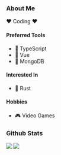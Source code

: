 ### About Me

❤️ Coding ❤️

#### Preferred Tools
- 💙 TypeScript
- 💚 Vue
- 💚 MongoDB

#### Interested In
- 🤎 Rust

#### Hobbies
- 🎮 Video Games

### Github Stats

<a href="https://github.com/anuraghazra/github-readme-stats">
  <img align="left" src="https://github-readme-stats.vercel.app/api?username=benshelton&theme=tokyonight&show_icons=true&count_private=true" />
</a>

<a href="https://github.com/anuraghazra/github-readme-stats">
  <img align="left" src="https://github-readme-stats.vercel.app/api/top-langs/?username=benshelton&theme=tokyonight&layout=compact&langs_count=8&count_private=true" />
</a>
